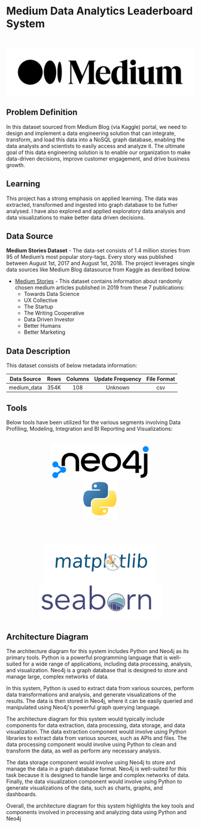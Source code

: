 # Medium Data Analytics Leaderboard System

<br>

<p align="center">
 <img src="./img/medium.png" title="Medium Blog" alt = "Medium Blog" />
</p>

## Problem Definition

In this dataset sourced from Medium Blog (via Kaggle) portal, we need to design and implement a data engineering solution that can integrate, transform, and load this data into a NoSQL graph database, enabling the data analysts and scientists to easily access and analyze it. The ultimate goal of this data engineering solution is to enable our organization to make data-driven decisions, improve customer engagement, and drive business growth.


## Learning
This project has a strong emphasis on applied learning. The data was extracted, transformed and ingested into graph database to be futher analysed. I have also explored and applied exploratory data analysis and data visualizations to make better data driven decisions.

## Data Source

**Medium Stories Dataset** - The data-set consists of 1.4 million stories from 95 of Medium’s most popular story-tags. Every story was published between August 1st, 2017 and August 1st, 2018. The project leverages single data sources like Medium Blog datasource from Kaggle as desribed below.

- [Medium Stories](https://www.kaggle.com/datasets/harrisonjansma/medium-stories) - This dataset contains information about randomly chosen medium articles published in 2019 from these 7 publications:
    - Towards Data Science
    - UX Collective
    - The Startup
    - The Writing Cooperative
    - Data Driven Investor
    - Better Humans
    - Better Marketing
 
 ## Data Description

This dataset consists of below metadata information:

|              Data Source             |   Rows   |   Columns   |  Update Frequency |   File Format  |
|:------------------------------------:|:--------:|:-----------:|:-----------------:|:--------------:|
|               medium_data            |   354K  |       108    |       Unknown       |      csv       |

## Tools 

Below tools have been utilized for the various segments involving Data Profiling, Modeling, Integration and BI Reporting and Visualizations:

<p align="center">  
    <br>
	<a href="#">
        <img height=100 src="img/neo4j.png" alt="Neo4j" title="Neo4j" hspace=80> 
  </a>	
 	<a href="#">
        <img height=100 src="img/python.png" alt="Python" title="Python" hspace=80> 
  </a>
    <br>
</p>
<br>
<p align="center">  
    <br>
	<a href="#">
        <img height=100 src="img/matplot.png" alt="Matplotlib" title="Matplotlib" hspace=80> 
  </a>	
 	<a href="#">
        <img height=100 src="img/seaborn.png" alt="Seaborn" title="Seaborn" hspace=80> 
  </a>
  <br>
</p>

## Architecture Diagram

The architecture diagram for this system includes Python and Neo4j as its primary tools. Python is a powerful programming language that is well-suited for a wide range of applications, including data processing, analysis, and visualization. Neo4j is a graph database that is designed to store and manage large, complex networks of data.

In this system, Python is used to extract data from various sources, perform data transformations and analysis, and generate visualizations of the results. The data is then stored in Neo4j, where it can be easily queried and manipulated using Neo4j's powerful graph querying language.

The architecture diagram for this system would typically include components for data extraction, data processing, data storage, and data visualization. The data extraction component would involve using Python libraries to extract data from various sources, such as APIs and files. The data processing component would involve using Python to clean and transform the data, as well as perform any necessary analysis.

The data storage component would involve using Neo4j to store and manage the data in a graph database format. Neo4j is well-suited for this task because it is designed to handle large and complex networks of data. Finally, the data visualization component would involve using Python to generate visualizations of the data, such as charts, graphs, and dashboards.

Overall, the architecture diagram for this system highlights the key tools and components involved in processing and analyzing data using Python and Neo4j
